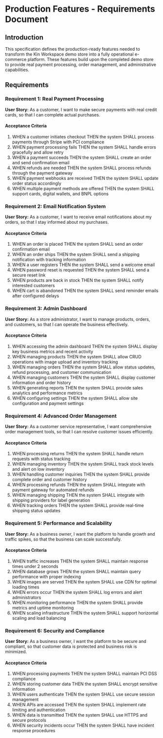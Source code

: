 # Production Features - Requirements Document

## Introduction

This specification defines the production-ready features needed to transform the Kin Workspace demo store into a fully operational e-commerce platform. These features build upon the completed demo store to provide real payment processing, order management, and administrative capabilities.

## Requirements

### Requirement 1: Real Payment Processing

**User Story:** As a customer, I want to make secure payments with real credit cards, so that I can complete actual purchases.

#### Acceptance Criteria

1. WHEN a customer initiates checkout THEN the system SHALL process payments through Stripe with PCI compliance
2. WHEN payment processing fails THEN the system SHALL handle errors gracefully and allow retry
3. WHEN a payment succeeds THEN the system SHALL create an order and send confirmation email
4. WHEN refunds are needed THEN the system SHALL process refunds through the payment gateway
5. WHEN payment webhooks are received THEN the system SHALL update order status accordingly
6. WHEN multiple payment methods are offered THEN the system SHALL support cards, digital wallets, and BNPL options

### Requirement 2: Email Notification System

**User Story:** As a customer, I want to receive email notifications about my orders, so that I stay informed about my purchases.

#### Acceptance Criteria

1. WHEN an order is placed THEN the system SHALL send an order confirmation email
2. WHEN an order ships THEN the system SHALL send a shipping notification with tracking information
3. WHEN a user registers THEN the system SHALL send a welcome email
4. WHEN password reset is requested THEN the system SHALL send a secure reset link
5. WHEN products are back in stock THEN the system SHALL notify interested customers
6. WHEN cart is abandoned THEN the system SHALL send reminder emails after configured delays

### Requirement 3: Admin Dashboard

**User Story:** As a store administrator, I want to manage products, orders, and customers, so that I can operate the business effectively.

#### Acceptance Criteria

1. WHEN accessing the admin dashboard THEN the system SHALL display key business metrics and recent activity
2. WHEN managing products THEN the system SHALL allow CRUD operations with image upload and inventory tracking
3. WHEN managing orders THEN the system SHALL allow status updates, refund processing, and customer communication
4. WHEN managing customers THEN the system SHALL display customer information and order history
5. WHEN generating reports THEN the system SHALL provide sales analytics and performance metrics
6. WHEN configuring settings THEN the system SHALL allow site configuration and payment settings

### Requirement 4: Advanced Order Management

**User Story:** As a customer service representative, I want comprehensive order management tools, so that I can resolve customer issues efficiently.

#### Acceptance Criteria

1. WHEN processing returns THEN the system SHALL handle return requests with status tracking
2. WHEN managing inventory THEN the system SHALL track stock levels and alert on low inventory
3. WHEN handling customer inquiries THEN the system SHALL provide complete order and customer history
4. WHEN processing refunds THEN the system SHALL integrate with payment gateway for automated refunds
5. WHEN managing shipping THEN the system SHALL integrate with shipping providers for label generation
6. WHEN tracking orders THEN the system SHALL provide real-time shipping status updates

### Requirement 5: Performance and Scalability

**User Story:** As a business owner, I want the platform to handle growth and traffic spikes, so that the business can scale successfully.

#### Acceptance Criteria

1. WHEN traffic increases THEN the system SHALL maintain response times under 2 seconds
2. WHEN database grows THEN the system SHALL maintain query performance with proper indexing
3. WHEN images are served THEN the system SHALL use CDN for optimal loading times
4. WHEN errors occur THEN the system SHALL log errors and alert administrators
5. WHEN monitoring performance THEN the system SHALL provide metrics and uptime monitoring
6. WHEN scaling infrastructure THEN the system SHALL support horizontal scaling and load balancing

### Requirement 6: Security and Compliance

**User Story:** As a business owner, I want the platform to be secure and compliant, so that customer data is protected and business risk is minimized.

#### Acceptance Criteria

1. WHEN processing payments THEN the system SHALL maintain PCI DSS compliance
2. WHEN storing customer data THEN the system SHALL encrypt sensitive information
3. WHEN users authenticate THEN the system SHALL use secure session management
4. WHEN APIs are accessed THEN the system SHALL implement rate limiting and authentication
5. WHEN data is transmitted THEN the system SHALL use HTTPS and secure protocols
6. WHEN security incidents occur THEN the system SHALL have incident response procedures